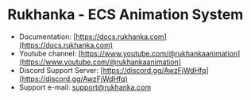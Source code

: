 # Rukhanka - ECS Animation System

* Documentation: [https://docs.rukhanka.com](https://docs.rukhanka.com)
* Youtube channel: [https://www.youtube.com/@rukhankaanimation](https://www.youtube.com/@rukhankaanimation)
* Discord Support Server: [https://discord.gg/AwzFjWdHfq](https://discord.gg/AwzFjWdHfq)
* Support e-mail: [support@rukhanka.com](mailto:support@rukhanka.com)

